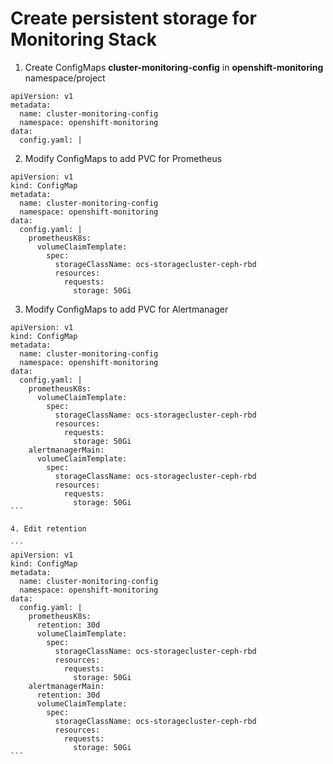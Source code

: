 # Create persistent storage for Monitoring Stack

1. Create ConfigMaps **cluster-monitoring-config** in **openshift-monitoring** namespace/project  

```kind: ConfigMap
apiVersion: v1
metadata:  
  name: cluster-monitoring-config  
  namespace: openshift-monitoring  
data:
  config.yaml: |
```

2. Modify ConfigMaps to add PVC for Prometheus

```
apiVersion: v1
kind: ConfigMap
metadata:
  name: cluster-monitoring-config
  namespace: openshift-monitoring
data:
  config.yaml: |
    prometheusK8s:
      volumeClaimTemplate:
        spec:
          storageClassName: ocs-storagecluster-ceph-rbd
          resources:
            requests:
              storage: 50Gi
```

3. Modify ConfigMaps to add PVC for Alertmanager

````
apiVersion: v1
kind: ConfigMap
metadata:
  name: cluster-monitoring-config
  namespace: openshift-monitoring
data:
  config.yaml: |
    prometheusK8s:
      volumeClaimTemplate:
        spec:
          storageClassName: ocs-storagecluster-ceph-rbd
          resources:
            requests:
              storage: 50Gi
    alertmanagerMain:
      volumeClaimTemplate:
        spec:
          storageClassName: ocs-storagecluster-ceph-rbd
          resources:
            requests:
              storage: 50Gi
```

4. Edit retention

```
apiVersion: v1
kind: ConfigMap
metadata:
  name: cluster-monitoring-config
  namespace: openshift-monitoring
data:
  config.yaml: |
    prometheusK8s:
      retention: 30d
      volumeClaimTemplate:
        spec:
          storageClassName: ocs-storagecluster-ceph-rbd
          resources:
            requests:
              storage: 50Gi
    alertmanagerMain:
      retention: 30d
      volumeClaimTemplate:
        spec:
          storageClassName: ocs-storagecluster-ceph-rbd
          resources:
            requests:
              storage: 50Gi
```